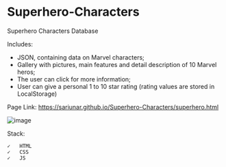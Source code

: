 # Superhero-Characters

Superhero Characters Database

Includes:
- JSON, containing data on Marvel characters;
- Gallery with pictures, main features and detail description of 10 Marvel heros;
- The user can click for more information;
- User can give a personal 1 to 10 star rating (rating values are stored in LocalStorage)

Page Link: https://sariunar.github.io/Superhero-Characters/superhero.html

![image](https://user-images.githubusercontent.com/90380387/223719041-a35d8d81-80b5-43b7-b1f9-a565cc0aeec8.png)

Stack:

    ✓   HTML
    ✓   CSS
    ✓   JS
